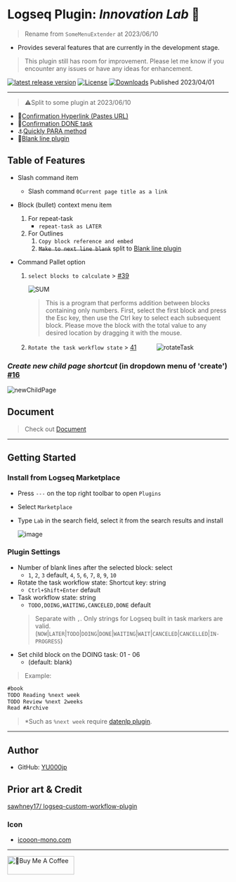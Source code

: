 # Logseq Plugin: *Innovation Lab* 🌱

> Rename from `SomeMenuExtender` at 2023/06/10

- Provides several features that are currently in the development stage.

> This plugin still has room for improvement. Please let me know if you encounter any issues or have any ideas for enhancement.

[![latest release version](https://img.shields.io/github/v/release/YU000jp/logseq-plugin-some-menu-extender)](https://github.com/YU000jp/logseq-plugin-some-menu-extender/releases)
[![License](https://img.shields.io/github/license/YU000jp/logseq-plugin-some-menu-extender?color=blue)](https://github.com/YU000jp/logseq-plugin-some-menu-extender/blob/main/LICENSE)
[![Downloads](https://img.shields.io/github/downloads/YU000jp/logseq-plugin-some-menu-extender/total.svg)](https://github.com/YU000jp/logseq-plugin-some-menu-extender/releases)
 Published 2023/04/01

---

> ⚠️Split to some plugin at 2023/06/10

- 🔗[Confirmation Hyperlink (Pastes URL)](https://github.com/YU000jp/logseq-plugin-confirmation-hyperlink)
- 💪[Confirmation DONE task](https://github.com/YU000jp/logseq-plugin-confirmation-done-task)
- ⚓[Quickly PARA method](https://github.com/YU000jp/logseq-plugin-quickly-para-method)
- 🔘[Blank line plugin](https://github.com/YU000jp/logseq-plugin-blank-line)

## Table of Features

- Slash command item
  - Slash command `0Current page title as a link`

- Block (bullet) context menu item
  1. For repeat-task
     - `repeat-task as LATER`
  1. For Outlines
     1. `Copy block reference and embed`
     1. ~~`Make to next line blank`~~ split to [Blank line plugin](https://github.com/YU000jp/logseq-plugin-blank-line)

- Command Pallet option
   1. `select blocks to calculate` > [#39](https://github.com/YU000jp/logseq-plugin-some-menu-extender/issues/39#issuecomment-1606044710)

       ![SUM](https://github.com/YU000jp/logseq-plugin-some-menu-extender/assets/111847207/ee09c4a9-933d-4fea-9f5b-a655669ef67d)
       > This is a program that performs addition between blocks containing only numbers. First, select the first block and press the Esc key, then use the Ctrl key to select each subsequent block. Please move the block with the total value to any desired location by dragging it with the mouse.
   1. `Rotate the task workflow state` > [41](https://github.com/YU000jp/logseq-plugin-some-menu-extender/issues/41)
  　　　![rotateTask](https://github.com/YU000jp/logseq-plugin-some-menu-extender/assets/111847207/628e8f51-01a2-4f98-8d11-84a1b73333ad)

### *Create new child page shortcut* (in dropdown menu of 'create') [#16](https://github.com/YU000jp/logseq-plugin-quickly-para-method/issues/16)

  ![newChildPage](https://github.com/YU000jp/logseq-plugin-quickly-para-method/assets/111847207/6c31e0be-cae1-45c1-85c5-93e61b118735)

## Document

> Check out [Document](https://github.com/YU000jp/logseq-plugin-some-menu-extender/wiki/Document)

---

## Getting Started

### Install from Logseq Marketplace

- Press `---` on the top right toolbar to open `Plugins`

- Select `Marketplace`

- Type `Lab` in the search field, select it from the search results and install

   ![image](https://github.com/YU000jp/logseq-plugin-some-menu-extender/assets/111847207/32afec53-20ad-41d0-ad54-44cd07a50c67)

### Plugin Settings

- Number of blank lines after the selected block: select
  - `1`, `2`, `3` default, `4`, `5`, `6`, `7`, `8`, `9`, `10`
- Rotate the task workflow state: Shortcut key: string
  - `Ctrl+Shift+Enter` default
- Task workflow state: string
  - `TODO,DOING,WAITING,CANCELED,DONE` default
   > Separate with `,`. Only strings for Logseq built in task markers are valid. (`NOW`|`LATER`|`TODO`|`DOING`|`DONE`|`WAITING`|`WAIT`|`CANCELED`|`CANCELLED`|`IN-PROGRESS`)
- Set child block on the DOING task: 01 - 06
  - (default: blank)

> Example:

```txt
#book
TODO Reading %next week
TODO Review %next 2weeks
Read #Archive
```

> *Such as `%next week` require [datenlp plugin](https://github.com/hkgnp/logseq-datenlp-plugin).

---

## Author

- GitHub: [YU000jp](https://github.com/YU000jp)

## Prior art & Credit

[sawhney17/ logseq-custom-workflow-plugin](https://github.com/sawhney17/logseq-custom-workflow-plugin)

### Icon

- [icooon-mono.com](https://icooon-mono.com/12611-%e3%83%a1%e3%83%8b%e3%83%a5%e3%83%bc%e3%81%ae%e3%83%95%e3%83%aa%e3%83%bc%e3%82%a2%e3%82%a4%e3%82%b3%e3%83%b316/)

---

<a href="https://www.buymeacoffee.com/yu000japan" target="_blank"><img src="https://cdn.buymeacoffee.com/buttons/v2/default-violet.png" alt="🍌Buy Me A Coffee" style="height: 42px;width: 152px" ></a>
